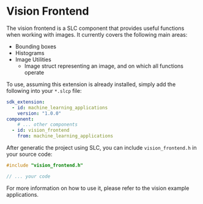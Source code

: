 # Vision Frontend

The vision frontend is a SLC component that provides useful functions when working with images. It currently covers the following main areas:

- Bounding boxes
- Histograms
- Image Utilities
  - Image struct representing an image, and on which all functions operate

To use, assuming this extension is already installed, simply add the following into your `*.slcp` file:

```yaml
sdk_extension:
  - id: machine_learning_applications
    version: "1.0.0"
component:
    # ... other components
  - id: vision_frontend
    from: machine_learning_applications
```

After generatic the project using SLC, you can include `vision_frontend.h` in your source code:

```c
#include "vision_frontend.h"

// ... your code
```

For more information on how to use it, please refer to the vision example applications.

